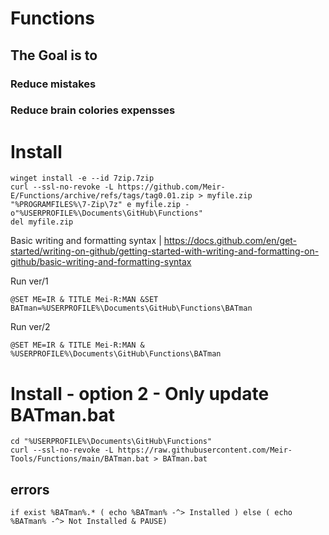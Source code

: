 # Functions
## The Goal is to
### Reduce mistakes
### Reduce brain colories expensses
# Install
```
winget install -e --id 7zip.7zip
curl --ssl-no-revoke -L https://github.com/Meir-E/Functions/archive/refs/tags/tag0.01.zip > myfile.zip
"%PROGRAMFILES%\7-Zip\7z" e myfile.zip -o"%USERPROFILE%\Documents\GitHub\Functions"
del myfile.zip
```
Basic writing and formatting syntax | https://docs.github.com/en/get-started/writing-on-github/getting-started-with-writing-and-formatting-on-github/basic-writing-and-formatting-syntax

Run ver/1
```
@SET ME=IR & TITLE Mei-R:MAN &SET BATman=%USERPROFILE%\Documents\GitHub\Functions\BATman
```
Run ver/2
```
@SET ME=IR & TITLE Mei-R:MAN & %USERPROFILE%\Documents\GitHub\Functions\BATman
```
# Install - option 2 - Only update BATman.bat
```
cd "%USERPROFILE%\Documents\GitHub\Functions"
curl --ssl-no-revoke -L https://raw.githubusercontent.com/Meir-Tools/Functions/main/BATman.bat > BATman.bat
```
## errors
```
if exist %BATman%.* ( echo %BATman% -^> Installed ) else ( echo %BATman% -^> Not Installed & PAUSE)
```
